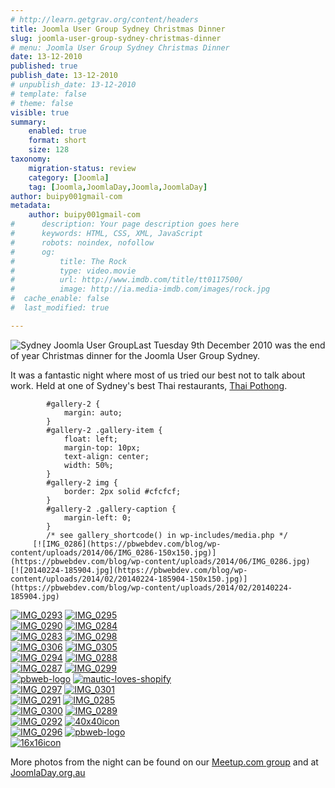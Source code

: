 ```yaml
---
# http://learn.getgrav.org/content/headers
title: Joomla User Group Sydney Christmas Dinner
slug: joomla-user-group-sydney-christmas-dinner
# menu: Joomla User Group Sydney Christmas Dinner
date: 13-12-2010
published: true
publish_date: 13-12-2010
# unpublish_date: 13-12-2010
# template: false
# theme: false
visible: true
summary:
    enabled: true
    format: short
    size: 128
taxonomy:
    migration-status: review
    category: [Joomla]
    tag: [Joomla,JoomlaDay,Joomla,JoomlaDay]
author: buipy001gmail-com
metadata:
    author: buipy001gmail-com
#      description: Your page description goes here
#      keywords: HTML, CSS, XML, JavaScript
#      robots: noindex, nofollow
#      og:
#          title: The Rock
#          type: video.movie
#          url: http://www.imdb.com/title/tt0117500/
#          image: http://ia.media-imdb.com/images/rock.jpg
#  cache_enable: false
#  last_modified: true

---
```


![Sydney Joomla User Group](http://photos4.meetupstatic.com/photos/event/3/9/0/1/global_19874593.jpeg "Sydney Joomla User Group")Last Tuesday 9th December 2010 was the end of year Christmas dinner for the Joomla User Group Sydney.

It was a fantastic night where most of us tried our best not to talk about work. Held at one of Sydney's best Thai restaurants, [Thai Pothong](http://www.thaipothong.com.au/).

 
			#gallery-2 {
				margin: auto;
			}
			#gallery-2 .gallery-item {
				float: left;
				margin-top: 10px;
				text-align: center;
				width: 50%;
			}
			#gallery-2 img {
				border: 2px solid #cfcfcf;
			}
			#gallery-2 .gallery-caption {
				margin-left: 0;
			}
			/* see gallery_shortcode() in wp-includes/media.php */
		 [![IMG_0286](https://pbwebdev.com/blog/wp-content/uploads/2014/06/IMG_0286-150x150.jpg)](https://pbwebdev.com/blog/wp-content/uploads/2014/06/IMG_0286.jpg)  [![20140224-185904.jpg](https://pbwebdev.com/blog/wp-content/uploads/2014/02/20140224-185904-150x150.jpg)](https://pbwebdev.com/blog/wp-content/uploads/2014/02/20140224-185904.jpg)   
 [![IMG_0293](https://pbwebdev.com/blog/wp-content/uploads/2014/06/IMG_0293-150x150.jpg)](https://pbwebdev.com/blog/wp-content/uploads/2014/06/IMG_0293.jpg)  [![IMG_0295](https://pbwebdev.com/blog/wp-content/uploads/2014/06/IMG_0295-150x150.jpg)](https://pbwebdev.com/blog/wp-content/uploads/2014/06/IMG_0295.jpg)   
 [![IMG_0290](https://pbwebdev.com/blog/wp-content/uploads/2014/06/IMG_0290-150x150.jpg)](https://pbwebdev.com/blog/wp-content/uploads/2014/06/IMG_0290.jpg)  [![IMG_0284](https://pbwebdev.com/blog/wp-content/uploads/2014/06/IMG_0284-150x150.jpg)](https://pbwebdev.com/blog/wp-content/uploads/2014/06/IMG_0284.jpg)   
 [![IMG_0283](https://pbwebdev.com/blog/wp-content/uploads/2014/06/IMG_0283-150x150.jpg)](https://pbwebdev.com/blog/wp-content/uploads/2014/06/IMG_0283.jpg)  [![IMG_0298](https://pbwebdev.com/blog/wp-content/uploads/2014/06/IMG_0298-150x150.jpg)](https://pbwebdev.com/blog/wp-content/uploads/2014/06/IMG_0298.jpg)   
 [![IMG_0306](https://pbwebdev.com/blog/wp-content/uploads/2014/06/IMG_0306-150x150.jpg)](https://pbwebdev.com/blog/wp-content/uploads/2014/06/IMG_0306.jpg)  [![IMG_0305](https://pbwebdev.com/blog/wp-content/uploads/2014/06/IMG_0305-150x150.jpg)](https://pbwebdev.com/blog/wp-content/uploads/2014/06/IMG_0305.jpg)   
 [![IMG_0294](https://pbwebdev.com/blog/wp-content/uploads/2014/06/IMG_0294-150x150.jpg)](https://pbwebdev.com/blog/wp-content/uploads/2014/06/IMG_0294.jpg)  [![IMG_0288](https://pbwebdev.com/blog/wp-content/uploads/2014/06/IMG_0288-150x150.jpg)](https://pbwebdev.com/blog/wp-content/uploads/2014/06/IMG_0288.jpg)   
 [![IMG_0287](https://pbwebdev.com/blog/wp-content/uploads/2014/06/IMG_0287-150x150.jpg)](https://pbwebdev.com/blog/wp-content/uploads/2014/06/IMG_0287.jpg)  [![IMG_0299](https://pbwebdev.com/blog/wp-content/uploads/2014/06/IMG_0299-150x150.jpg)](https://pbwebdev.com/blog/wp-content/uploads/2014/06/IMG_0299.jpg)   
 [![pbweb-logo](https://pbwebdev.com/blog/wp-content/uploads/2013/12/pbweb-logo-150x70.png)](https://pbwebdev.com/blog/wp-content/uploads/2013/12/pbweb-logo.png)  [![mautic-loves-shopify](https://pbwebdev.com/blog/wp-content/uploads/2015/03/mautic-loves-shopify-150x150.png)](https://pbwebdev.com/blog/wp-content/uploads/2015/03/mautic-loves-shopify.png)   
 [![IMG_0297](https://pbwebdev.com/blog/wp-content/uploads/2014/06/IMG_0297-150x150.jpg)](https://pbwebdev.com/blog/wp-content/uploads/2014/06/IMG_0297.jpg)  [![IMG_0301](https://pbwebdev.com/blog/wp-content/uploads/2014/06/IMG_0301-150x150.jpg)](https://pbwebdev.com/blog/wp-content/uploads/2014/06/IMG_0301.jpg)   
 [![IMG_0291](https://pbwebdev.com/blog/wp-content/uploads/2014/06/IMG_0291-150x150.jpg)](https://pbwebdev.com/blog/wp-content/uploads/2014/06/IMG_0291.jpg)  [![IMG_0285](https://pbwebdev.com/blog/wp-content/uploads/2014/06/IMG_0285-150x150.jpg)](https://pbwebdev.com/blog/wp-content/uploads/2014/06/IMG_0285.jpg)   
 [![IMG_0300](https://pbwebdev.com/blog/wp-content/uploads/2014/06/IMG_0300-150x150.jpg)](https://pbwebdev.com/blog/wp-content/uploads/2014/06/IMG_0300.jpg)  [![IMG_0289](https://pbwebdev.com/blog/wp-content/uploads/2014/06/IMG_0289-150x150.jpg)](https://pbwebdev.com/blog/wp-content/uploads/2014/06/IMG_0289.jpg)   
 [![IMG_0292](https://pbwebdev.com/blog/wp-content/uploads/2014/06/IMG_0292-150x150.jpg)](https://pbwebdev.com/blog/wp-content/uploads/2014/06/IMG_0292.jpg)  [![40x40icon](https://pbwebdev.com/blog/wp-content/uploads/2013/12/40x40icon.jpg)](https://pbwebdev.com/blog/wp-content/uploads/2013/12/40x40icon.jpg)   
 [![IMG_0296](https://pbwebdev.com/blog/wp-content/uploads/2014/06/IMG_0296-150x150.jpg)](https://pbwebdev.com/blog/wp-content/uploads/2014/06/IMG_0296.jpg)  [![pbweb-logo](https://pbwebdev.com/blog/wp-content/uploads/2013/12/pbweb-logo1-150x70.png)](https://pbwebdev.com/blog/wp-content/uploads/2013/12/pbweb-logo1.png)   
 [![16x16icon](https://pbwebdev.com/blog/wp-content/uploads/2013/12/16x16icon.gif)](https://pbwebdev.com/blog/wp-content/uploads/2013/12/16x16icon.gif)   


More photos from the night can be found on our [Meetup.com group](http://www.meetup.com/joomla-user-group-sydney) and at [JoomlaDay.org.au](http://www.joomladay.org.au/)